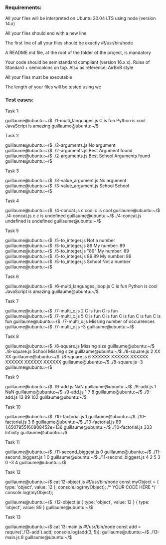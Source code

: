 ### Requirements:
All your files will be interpreted on Ubuntu 20.04 LTS using node (version 14.x)

All your files should end with a new line

The first line of all your files should be exactly #!/usr/bin/node

A README.md file, at the root of the folder of the project, is mandatory

Your code should be semistandard compliant (version 16.x.x). Rules of Standard + semicolons on top. Also as reference: AirBnB style

All your files must be executable

The length of your files will be tested using wc

### Test cases:

Task 1:

guillaume@ubuntu:~/$ ./1-multi_languages.js 
C is fun
Python is cool
JavaScript is amazing
guillaume@ubuntu:~/$ 


Task 2

guillaume@ubuntu:~/$ ./2-arguments.js 
No argument
guillaume@ubuntu:~/$ ./2-arguments.js Best
Argument found
guillaume@ubuntu:~/$ ./2-arguments.js Best School
Arguments found
guillaume@ubuntu:~/$ 


Task 3

guillaume@ubuntu:~/$ ./3-value_argument.js 
No argument
guillaume@ubuntu:~/$ ./3-value_argument.js School
School
guillaume@ubuntu:~/$ 


Task 4

guillaume@ubuntu:~/$ ./4-concat.js c cool
c is cool
guillaume@ubuntu:~/$ ./4-concat.js c 
c is undefined
guillaume@ubuntu:~/$ ./4-concat.js
undefined is undefined
guillaume@ubuntu:~/$ 


Task 5

guillaume@ubuntu:~/$ ./5-to_integer.js 
Not a number
guillaume@ubuntu:~/$ ./5-to_integer.js 89
My number: 89
guillaume@ubuntu:~/$ ./5-to_integer.js "89"
My number: 89
guillaume@ubuntu:~/$ ./5-to_integer.js 89.89
My number: 89
guillaume@ubuntu:~/$ ./5-to_integer.js School
Not a number
guillaume@ubuntu:~/$ 


Task 6

guillaume@ubuntu:~/$ ./6-multi_languages_loop.js 
C is fun
Python is cool
JavaScript is amazing
guillaume@ubuntu:~/$ 


Task 7

guillaume@ubuntu:~/$ ./7-multi_c.js 2
C is fun
C is fun
guillaume@ubuntu:~/$ ./7-multi_c.js 5
C is fun
C is fun
C is fun
C is fun
C is fun
guillaume@ubuntu:~/$ ./7-multi_c.js 
Missing number of occurrences
guillaume@ubuntu:~/$ ./7-multi_c.js -3
guillaume@ubuntu:~/$ 


Task 8

guillaume@ubuntu:~/$ ./8-square.js
Missing size
guillaume@ubuntu:~/$ ./8-square.js School
Missing size
guillaume@ubuntu:~/$ ./8-square.js 2
XX
XX
guillaume@ubuntu:~/$ ./8-square.js 6
XXXXXX
XXXXXX
XXXXXX
XXXXXX
XXXXXX
XXXXXX
guillaume@ubuntu:~/$ ./8-square.js -3
guillaume@ubuntu:~/$ 


Task 9

guillaume@ubuntu:~/$ ./9-add.js 
NaN
guillaume@ubuntu:~/$ ./9-add.js 1
NaN
guillaume@ubuntu:~/$ ./9-add.js 1 7
8
guillaume@ubuntu:~/$ ./9-add.js 13 89
102
guillaume@ubuntu:~/$ 


Task 10

guillaume@ubuntu:~/$ ./10-factorial.js 
1
guillaume@ubuntu:~/$ ./10-factorial.js 3
6
guillaume@ubuntu:~/$ ./10-factorial.js 89
1.6507955160908452e+136
guillaume@ubuntu:~/$ ./10-factorial.js 333
Infinity
guillaume@ubuntu:~/$ 


Task 11

guillaume@ubuntu:~/$ ./11-second_biggest.js 
0
guillaume@ubuntu:~/$ ./11-second_biggest.js 1
0
guillaume@ubuntu:~/$ ./11-second_biggest.js 4 2 5 3 0 -3
4
guillaume@ubuntu:~/$ 


Task 12

guillaume@ubuntu:~/$ cat 12-object.js
#!/usr/bin/node
const myObject = {
  type: 'object',
  value: 12
};
console.log(myObject);
/*
YOUR CODE HERE
*/
console.log(myObject);

guillaume@ubuntu:~/$ ./12-object.js
{ type: 'object', value: 12 }
{ type: 'object', value: 89 }
guillaume@ubuntu:~/$ 


Task 13

guillaume@ubuntu:~/$ cat 13-main.js
#!/usr/bin/node
const add = require('./13-add').add;
console.log(add(3, 5));
guillaume@ubuntu:~/$ ./13-main.js
8
guillaume@ubuntu:~/$ 